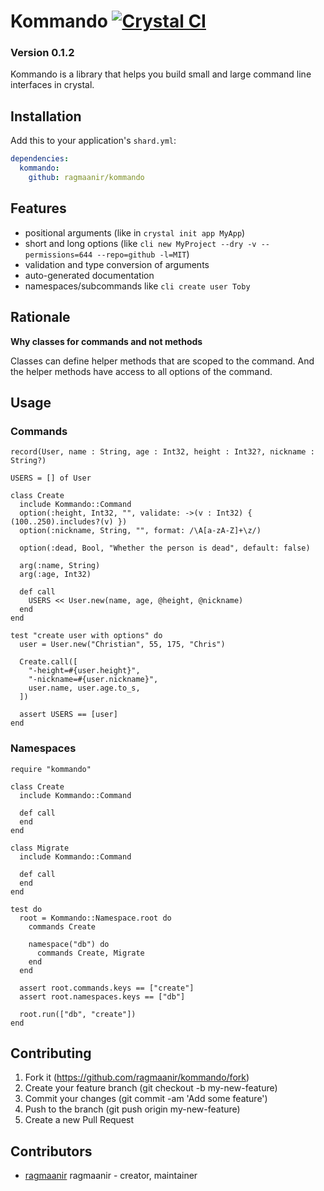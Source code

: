 # Kommando [![Crystal CI](https://github.com/Ragmaanir/kommando/actions/workflows/crystal.yml/badge.svg)](https://github.com/Ragmaanir/kommando/actions/workflows/crystal.yml)

### Version 0.1.2

Kommando is a library that helps you build small and large command line interfaces in crystal.

## Installation

Add this to your application's `shard.yml`:

```yaml
dependencies:
  kommando:
    github: ragmaanir/kommando
```

## Features

- positional arguments (like in `crystal init app MyApp`)
- short and long options (like `cli new MyProject --dry -v --permissions=644 --repo=github -l=MIT`)
- validation and type conversion of arguments
- auto-generated documentation
- namespaces/subcommands like `cli create user Toby`

## Rationale

**Why classes for commands and not methods**

Classes can define helper methods that are scoped to the command. And the helper methods have access to all options of the command.


## Usage

### Commands

```crystal
record(User, name : String, age : Int32, height : Int32?, nickname : String?)

USERS = [] of User

class Create
  include Kommando::Command
  option(:height, Int32, "", validate: ->(v : Int32) { (100..250).includes?(v) })
  option(:nickname, String, "", format: /\A[a-zA-Z]+\z/)

  option(:dead, Bool, "Whether the person is dead", default: false)

  arg(:name, String)
  arg(:age, Int32)

  def call
    USERS << User.new(name, age, @height, @nickname)
  end
end

test "create user with options" do
  user = User.new("Christian", 55, 175, "Chris")

  Create.call([
    "-height=#{user.height}",
    "-nickname=#{user.nickname}",
    user.name, user.age.to_s,
  ])

  assert USERS == [user]
end

```

### Namespaces

```crystal
require "kommando"

class Create
  include Kommando::Command

  def call
  end
end

class Migrate
  include Kommando::Command

  def call
  end
end

test do
  root = Kommando::Namespace.root do
    commands Create

    namespace("db") do
      commands Create, Migrate
    end
  end

  assert root.commands.keys == ["create"]
  assert root.namespaces.keys == ["db"]

  root.run(["db", "create"])
end

```

## Contributing

1. Fork it (https://github.com/ragmaanir/kommando/fork)
2. Create your feature branch (git checkout -b my-new-feature)
3. Commit your changes (git commit -am 'Add some feature')
4. Push to the branch (git push origin my-new-feature)
5. Create a new Pull Request

## Contributors

- [ragmaanir](https://github.com/ragmaanir) ragmaanir - creator, maintainer

